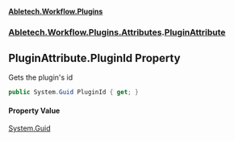 #### [Abletech.Workflow.Plugins](index.md 'index')
### [Abletech.Workflow.Plugins.Attributes](Abletech_Workflow_Plugins_Attributes.md 'Abletech.Workflow.Plugins.Attributes').[PluginAttribute](PluginAttribute.md 'Abletech.Workflow.Plugins.Attributes.PluginAttribute')
## PluginAttribute.PluginId Property
Gets the plugin's id  
```csharp
public System.Guid PluginId { get; }
```
#### Property Value
[System.Guid](https://docs.microsoft.com/en-us/dotnet/api/System.Guid 'System.Guid')
